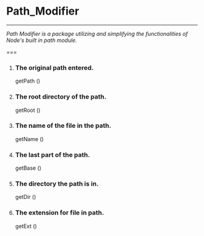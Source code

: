 # Path_Modifier
---
*Path Modifier is a package utilizing and simplifying the functionalities of Node's built in path module.*

===

1. ### The original path entered.

    getPath ()

2. ### The root directory of the path.

    getRoot ()

3. ### The name of the file in the path.

    getName ()

4. ### The last part of the path.

    getBase ()

5. ### The directory the path is in.

    getDir ()

6. ### The extension for file in path.

    getExt ()
